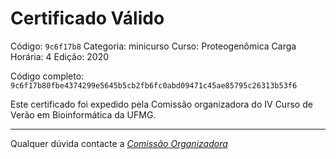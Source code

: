 # Certificado Válido

Código: `9c6f17b8`
Categoria: minicurso
Curso: Proteogenômica
Carga Horária: 4
Edição: 2020


Código completo: `9c6f17b80fbe4374299e5645b5cb2fb6fc0abd09471c45ae85795c26313b53f6`


Este certificado foi expedido pela Comissão organizadora do IV Curso de Verão em Bioinformática da UFMG.

----

Qualquer dúvida contacte a [_Comissão Organizadora_](<mailto:cursobioinfoufmg@gmail.com$subject=[Certificados]>)

